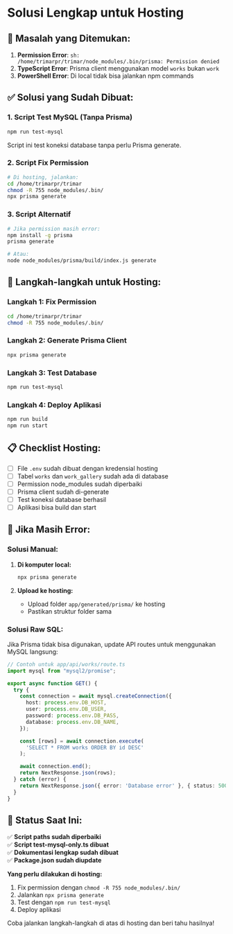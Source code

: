 # Solusi Lengkap untuk Hosting

## 🚨 Masalah yang Ditemukan:

1. **Permission Error**: `sh: /home/trimarpr/trimar/node_modules/.bin/prisma: Permission denied`
2. **TypeScript Error**: Prisma client menggunakan model `works` bukan `work`
3. **PowerShell Error**: Di local tidak bisa jalankan npm commands

## ✅ Solusi yang Sudah Dibuat:

### **1. Script Test MySQL (Tanpa Prisma)**
```bash
npm run test-mysql
```
Script ini test koneksi database tanpa perlu Prisma generate.

### **2. Script Fix Permission**
```bash
# Di hosting, jalankan:
cd /home/trimarpr/trimar
chmod -R 755 node_modules/.bin/
npx prisma generate
```

### **3. Script Alternatif**
```bash
# Jika permission masih error:
npm install -g prisma
prisma generate

# Atau:
node node_modules/prisma/build/index.js generate
```

## 🔧 Langkah-langkah untuk Hosting:

### **Langkah 1: Fix Permission**
```bash
cd /home/trimarpr/trimar
chmod -R 755 node_modules/.bin/
```

### **Langkah 2: Generate Prisma Client**
```bash
npx prisma generate
```

### **Langkah 3: Test Database**
```bash
npm run test-mysql
```

### **Langkah 4: Deploy Aplikasi**
```bash
npm run build
npm run start
```

## 📋 Checklist Hosting:

- [ ] File `.env` sudah dibuat dengan kredensial hosting
- [ ] Tabel `works` dan `work_gallery` sudah ada di database
- [ ] Permission node_modules sudah diperbaiki
- [ ] Prisma client sudah di-generate
- [ ] Test koneksi database berhasil
- [ ] Aplikasi bisa build dan start

## 🚨 Jika Masih Error:

### **Solusi Manual:**
1. **Di komputer local:**
   ```bash
   npx prisma generate
   ```

2. **Upload ke hosting:**
   - Upload folder `app/generated/prisma/` ke hosting
   - Pastikan struktur folder sama

### **Solusi Raw SQL:**
Jika Prisma tidak bisa digunakan, update API routes untuk menggunakan MySQL langsung:

```typescript
// Contoh untuk app/api/works/route.ts
import mysql from "mysql2/promise";

export async function GET() {
  try {
    const connection = await mysql.createConnection({
      host: process.env.DB_HOST,
      user: process.env.DB_USER,
      password: process.env.DB_PASS,
      database: process.env.DB_NAME,
    });

    const [rows] = await connection.execute(
      'SELECT * FROM works ORDER BY id DESC'
    );

    await connection.end();
    return NextResponse.json(rows);
  } catch (error) {
    return NextResponse.json({ error: 'Database error' }, { status: 500 });
  }
}
```

## 🎯 Status Saat Ini:

✅ **Script paths sudah diperbaiki**  
✅ **Script test-mysql-only.ts dibuat**  
✅ **Dokumentasi lengkap sudah dibuat**  
✅ **Package.json sudah diupdate**  

**Yang perlu dilakukan di hosting:**
1. Fix permission dengan `chmod -R 755 node_modules/.bin/`
2. Jalankan `npx prisma generate`
3. Test dengan `npm run test-mysql`
4. Deploy aplikasi

Coba jalankan langkah-langkah di atas di hosting dan beri tahu hasilnya!

